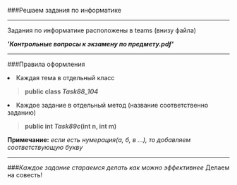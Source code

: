 ###Решаем задания по информатике
***
Задания по информатике расположены в teams (внизу файла) 

***'Контрольные вопросы к экзамену по предмету.pdf'***
***
###Правила оформления

<li>Каждая тема в отдельный класс

>**public class _Task88_104_**

<li>Каждое задание в отдельный метод (название соответственно заданию)

>**public int _Task89c_(int n, int m)**

**Примечание:**
_если есть нумерация(а, б, в ...), то добавляем соответствующую букву_

***
###_Каждое задание стараемся делать как можно эффективнее_
Делаем на совесть!